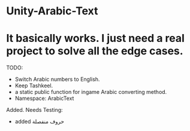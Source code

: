 # Unity-Arabic-Text  
# It basically works. I just need a real project to solve all the edge cases.

TODO:  
- Switch Arabic numbers to English.  
- Keep Tashkeel.
- a static public function for ingame Arabic converting method.  
- Namespace: ArabicText  

Added. Needs Testing:  
- added حروف منفصلة